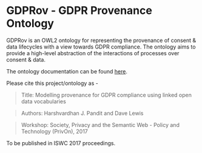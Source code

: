# GDPRov - GDPR Provenance Ontology

GDPRov is an OWL2 ontology for representing the provenance of consent & data
lifecycles with a view towards GDPR compliance. The ontology aims to provide
a high-level abstraction of the interactions of processes over consent & data.

The ontology documentation can be found
[here](http://purl.org/adaptcentre/openscience/projects/GDPRov/docs).

Please cite this project/ontology as -
> Title: Modelling provenance for GDPR compliance
using linked open data vocabularies

> Authors: Harshvardhan J. Pandit and Dave Lewis

> Workshop: Society, Privacy and the Semantic Web - Policy and Technology (PrivOn), 2017

To be published in ISWC 2017 proceedings.
